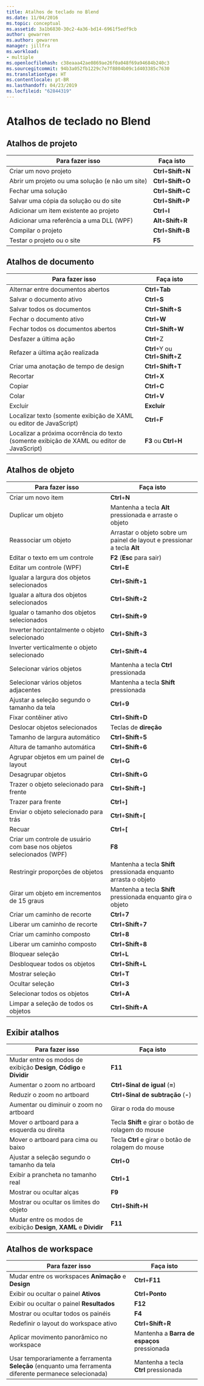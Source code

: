 ```yaml
---
title: Atalhos de teclado no Blend
ms.date: 11/04/2016
ms.topic: conceptual
ms.assetid: 3a1b6830-30c2-4a36-bd14-6961f5edf9cb
author: gewarren
ms.author: gewarren
manager: jillfra
ms.workload:
- multiple
ms.openlocfilehash: c38eaaa42ae0869ae26f0a048f69a94684b240c3
ms.sourcegitcommit: 94b3a052fb1229c7e7f8804b09c1d403385c7630
ms.translationtype: HT
ms.contentlocale: pt-BR
ms.lasthandoff: 04/23/2019
ms.locfileid: "62844319"
---
```

# <a name="keyboard-shortcuts-in-blend"></a>Atalhos de teclado no Blend

## <a name="project-shortcuts"></a>Atalhos de projeto

|Para fazer isso|Faça isto|
|----------------|-------------|
|Criar um novo projeto|**Ctrl**+**Shift**+**N**|
|Abrir um projeto ou uma solução (e não um site)|**Ctrl**+**Shift**+**O**|
|Fechar uma solução|**Ctrl**+**Shift**+**C**|
|Salvar uma cópia da solução ou do site|**Ctrl**+**Shift**+**P**|
|Adicionar um item existente ao projeto|**Ctrl**+**I**|
|Adicionar uma referência a uma DLL (WPF)|**Alt**+**Shift**+**R**|
|Compilar o projeto|**Ctrl**+**Shift**+**B**|
|Testar o projeto ou o site|**F5**|

## <a name="document-shortcuts"></a>Atalhos de documento

|Para fazer isso|Faça isto|
|----------------|-------------|
|Alternar entre documentos abertos|**Ctrl**+**Tab**|
|Salvar o documento ativo|**Ctrl**+**S**|
|Salvar todos os documentos|**Ctrl**+**Shift**+**S**|
|Fechar o documento ativo|**Ctrl**+**W**|
|Fechar todos os documentos abertos|**Ctrl**+**Shift**+**W**|
|Desfazer a última ação|**Ctrl**+Z|
|Refazer a última ação realizada|**Ctrl**+Y ou **Ctrl**+**Shift**+**Z**|
|Criar uma anotação de tempo de design|**Ctrl**+**Shift**+**T**|
|Recortar|**Ctrl**+**X**|
|Copiar|**Ctrl**+**C**|
|Colar|**Ctrl**+**V**|
|Excluir|**Excluir**|
|Localizar texto (somente exibição de XAML ou editor de JavaScript)|**Ctrl**+**F**|
|Localizar a próxima ocorrência do texto (somente exibição de XAML ou editor de JavaScript)|**F3** ou **Ctrl**+**H**|

## <a name="object-shortcuts"></a>Atalhos de objeto

|Para fazer isso|Faça isto|
|----------------|-------------|
|Criar um novo item|**Ctrl**+**N**|
|Duplicar um objeto|Mantenha a tecla **Alt** pressionada e arraste o objeto|
|Reassociar um objeto|Arrastar o objeto sobre um painel de layout e pressionar a tecla **Alt**|
|Editar o texto em um controle|**F2** (**Esc** para sair)|
|Editar um controle (WPF)|**Ctrl**+**E**|
|Igualar a largura dos objetos selecionados|**Ctrl**+**Shift**+**1**|
|Igualar a altura dos objetos selecionados|**Ctrl**+**Shift**+**2**|
|Igualar o tamanho dos objetos selecionados|**Ctrl**+**Shift**+**9**|
|Inverter horizontalmente o objeto selecionado|**Ctrl**+**Shift**+**3**|
|Inverter verticalmente o objeto selecionado|**Ctrl**+**Shift**+**4**|
|Selecionar vários objetos|Mantenha a tecla **Ctrl** pressionada|
|Selecionar vários objetos adjacentes|Mantenha a tecla **Shift** pressionada|
|Ajustar a seleção segundo o tamanho da tela|**Ctrl**+**9**|
|Fixar contêiner ativo|**Ctrl**+**Shift**+**D**|
|Deslocar objetos selecionados|Teclas de **direção**|
|Tamanho de largura automático|**Ctrl**+**Shift**+**5**|
|Altura de tamanho automática|**Ctrl**+**Shift**+**6**|
|Agrupar objetos em um painel de layout|**Ctrl**+**G**|
|Desagrupar objetos|**Ctrl**+**Shift**+**G**|
|Trazer o objeto selecionado para frente|**Ctrl**+**Shift**+**]**|
|Trazer para frente|**Ctrl**+**]**|
|Enviar o objeto selecionado para trás|**Ctrl**+**Shift**+**[**|
|Recuar|**Ctrl**+**[**|
|Criar um controle de usuário com base nos objetos selecionados (WPF)|**F8**|
|Restringir proporções de objetos|Mantenha a tecla **Shift** pressionada enquanto arrasta o objeto|
|Girar um objeto em incrementos de 15 graus|Mantenha a tecla **Shift** pressionada enquanto gira o objeto|
|Criar um caminho de recorte|**Ctrl**+**7**|
|Liberar um caminho de recorte|**Ctrl**+**Shift**+**7**|
|Criar um caminho composto|**Ctrl**+**8**|
|Liberar um caminho composto|**Ctrl**+**Shift**+**8**|
|Bloquear seleção|**Ctrl**+**L**|
|Desbloquear todos os objetos|**Ctrl**+**Shift**+**L**|
|Mostrar seleção|**Ctrl**+**T**|
|Ocultar seleção|**Ctrl**+**3**|
|Selecionar todos os objetos|**Ctrl**+**A**|
|Limpar a seleção de todos os objetos|**Ctrl**+**Shift**+**A**|

## <a name="view-shortcuts"></a>Exibir atalhos

|Para fazer isso|Faça isto|
|----------------|-------------|
|Mudar entre os modos de exibição **Design**, **Código** e **Dividir**|**F11**|
|Aumentar o zoom no artboard|**Ctrl**+**Sinal de igual** (**=**)|
|Reduzir o zoom no artboard|**Ctrl**+**Sinal de subtração** (**-**)|
|Aumentar ou diminuir o zoom no artboard|Girar o roda do mouse|
|Mover o artboard para a esquerda ou direita|Tecla **Shift** e girar o botão de rolagem do mouse|
|Mover o artboard para cima ou baixo|Tecla **Ctrl** e girar o botão de rolagem do mouse|
|Ajustar a seleção segundo o tamanho da tela|**Ctrl**+**0**|
|Exibir a prancheta no tamanho real|**Ctrl**+**1**|
|Mostrar ou ocultar alças|**F9**|
|Mostrar ou ocultar os limites do objeto|**Ctrl**+**Shift**+**H**|
|Mudar entre os modos de exibição **Design**, **XAML** e **Dividir**|**F11**|

## <a name="workspace-shortcuts"></a>Atalhos de workspace

|Para fazer isso|Faça isto|
|----------------|-------------|
|Mudar entre os workspaces **Animação** e **Design**|**Ctrl**+**F11**|
|Exibir ou ocultar o painel **Ativos**|**Ctrl**+**Ponto**|
|Exibir ou ocultar o painel **Resultados**|**F12**|
|Mostrar ou ocultar todos os painéis|**F4**|
|Redefinir o layout do workspace ativo|**Ctrl**+**Shift**+**R**|
|Aplicar movimento panorâmico no workspace|Mantenha a **Barra de espaços** pressionada|
|Usar temporariamente a ferramenta **Seleção** (enquanto uma ferramenta diferente permanece selecionada)|Mantenha a tecla **Ctrl** pressionada|